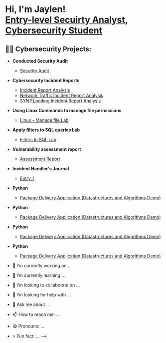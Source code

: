 <h1>Hi, I'm Jaylen! <br/><a href="https://github.com/joshmadakor1">Entry-level Secuirty Analyst</a>, <a href="https://www.linkedin.com/in/joshmadakor/">Cybersecurity Student</a>

<h2>👨‍💻 Cybersecurity Projects:</h2>

- <b>Conducted Security Audit </b>
  - [Security Audit](https://docs.google.com/document/d/1rcN_rmOZqxRfcYGXSZxgxgMGJJAjpbuZqsHAxFGj8as/edit?usp=sharing)
- <b>Cybersecurity Incident Reports</b>
  - [Incident Report Analysis](https://docs.google.com/document/d/1vUru6XGRRSgFX59WbFw8DJM5KNhGckuF-sZDrpm1Oy4/edit?usp=sharing)
  - [Network Traffic Incident Report Analysis](https://docs.google.com/document/d/169bH-SM0tutX0K1dO4hZQI62J2ceOo-rwdIeAG9R39Y/edit?usp=sharing&resourcekey=0-ExTC-VeZeoj0R113fhVpCg) 
  - [SYN FLooding Incident Report Analysis](https://docs.google.com/document/d/14PsW1Q4qqeUWViO1oeS82ZnRluuWDh6WWYzmdY_Mx9E/edit?usp=sharing)
- <b>Using Linux Commands to manage file permissions</b>
  - [Linux - Manage file Lab](https://docs.google.com/document/d/1Vi-SnRXgpG-iBqsLeAnpqN-qAQar6tmBg9400Dl0NBY/edit?usp=sharing)
- <b>Apply filters to SQL queries Lab</b>
  - [Filters In SQL Lab](https://docs.google.com/document/d/1Bq2HkEkuFIzkrOkHrPE3O0vODzQM8pmG1Chl_fmjR0M/edit?usp=sharing&resourcekey=0-ePJAS1Oivz2mnPAJd6Ri0Q)
- <b>Vulnerability assessment report</b>
  - [Assessment Report](https://docs.google.com/document/d/1jVgnovPHlaUWxpTk1GcQUnVnGAepYDRg7AgFVmyZ1wk/edit?usp=sharing)
- <b>Incident Handler's Journal</b>
  - [Entry 1](https://docs.google.com/document/d/1XtJt7e81J_ebF9sXQyOIDivDFdRwT0Q8ghGPgwmMpQo/edit?usp=sharing)
- <b>Python</b>
  - [Package Delivery Application (Datastructures and Algorithms Demo)](https://github.com/joshmadakor1/Package-Delivery-Pathfinding-Algorithm)
- <b>Python</b>
  - [Package Delivery Application (Datastructures and Algorithms Demo)](https://github.com/joshmadakor1/Package-Delivery-Pathfinding-Algorithm)
- <b>Python</b>
  - [Package Delivery Application (Datastructures and Algorithms Demo)](https://github.com/joshmadakor1/Package-Delivery-Pathfinding-Algorithm)
- <b>Python</b>
  - [Package Delivery Application (Datastructures and Algorithms Demo)](https://github.com/joshmadakor1/Package-Delivery-Pathfinding-Algorithm)

- 🔭 I’m currently working on ...
- 🌱 I’m currently learning ...
- 👯 I’m looking to collaborate on ...
- 🤔 I’m looking for help with ...
- 💬 Ask me about ...
- 📫 How to reach me: ...
- 😄 Pronouns: ...
- ⚡ Fun fact: ...
-->
